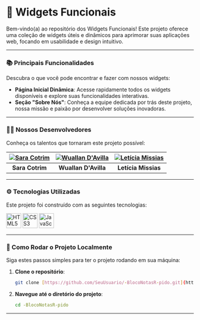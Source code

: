 # 🚀 Widgets Funcionais

Bem-vindo(a) ao repositório dos Widgets Funcionais! Este projeto oferece uma coleção de widgets úteis e dinâmicos para aprimorar suas aplicações web, focando em usabilidade e design intuitivo.

---

### 📚 Principais Funcionalidades

Descubra o que você pode encontrar e fazer com nossos widgets:

* **Página Inicial Dinâmica**: Acesse rapidamente todos os widgets disponíveis e explore suas funcionalidades interativas.
* **Seção "Sobre Nós"**: Conheça a equipe dedicada por trás deste projeto, nossa missão e paixão por desenvolver soluções inovadoras.

---

### 👨‍💻 Nossos Desenvolvedores

Conheça os talentos que tornaram este projeto possível:

| [![Sara Cotrim](https://github.com/saraaa321.png?size=70)](https://github.com/saraaa123) | [![Wuallan D'Avilla](https://github.com/WualanDAvilla.png?size=70)](https://github.com/WuallanDAvilla) | [![Letícia Missias](https://github.com/saraaa321.png?size=70)](https://github.com/saraaa123) |
| :--------------------------------------------------------------------------------------: | :-------------------------------------------------------------------------------------------------: | :--------------------------------------------------------------------------------------: |
| **Sara Cotrim** | **Wuallan D'Avilla** | **Letícia Missias** |

---

### ⚙️ Tecnologias Utilizadas

Este projeto foi construído com as seguintes tecnologias:

<img src="https://cdn.jsdelivr.net/gh/devicons/devicon@latest/icons/html5/html5-original.svg" alt="HTML5" title="HTML5" width="40px" />
<img src="https://cdn.jsdelivr.net/gh/devicons/devicon@latest/icons/css3/css3-original.svg" alt="CSS3" title="CSS3" width="40px" />
<img src="https://cdn.jsdelivr.net/gh/devicons/devicon@latest/icons/javascript/javascript-original.svg" alt="JavaScript" title="JavaScript" width="40px" />

---

### 🚀 Como Rodar o Projeto Localmente

Siga estes passos simples para ter o projeto rodando em sua máquina:

1.  **Clone o repositório**:
    ```bash
    git clone [https://github.com/SeuUsuario/-BlocoNotasR-pido.git](https://github.com/SeuUsuario/-BlocoNotasR-pido.git)
    ```

2.  **Navegue até o diretório do projeto**:
    ```bash
    cd -BlocoNotasR-pido
    ```

---

